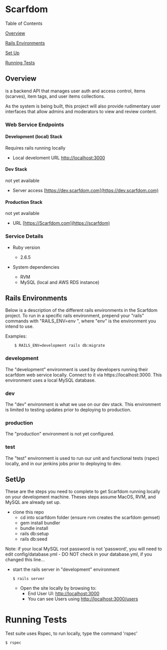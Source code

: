 # Scarfdom

Table of Contents


[Overview](#Overview)

[Rails Environments](#RailsEnvironments)

[Set Up](#SetUp)

[Running Tests](#RunningTests)

<a name="Overview"/>

## Overview

 is a backend API that manages user auth and access control, items (scarves), item tags, and user items collections.

As the system is being built, this project will also provide rudimentary user interfaces that allow admins and moderators to view and review content.

### Web Service Endpoints

#### Development (local) Stack

Requires rails running locally

* Local develoment URL [http://localhost:3000](http://localhost:3000)

#### Dev Stack

not yet available

* Server access [https://dev.scarfdom.com](https://dev.scarfdom.com)

#### Production Stack

not yet available

* URL [https://Scarfdom.com](https://scarfdom)

### Service Details

* Ruby version

  * 2.6.5

* System dependencies

  * RVM
  * MySQL (local and AWS RDS instance)


<a name="RailsEnvironments"/>

## Rails Environments

Below is a description of the different rails environments in the Scarfdom project.  To run in a specific rails environment, prepend your "rails" commands with "RAILS_ENV=env ", where "env" is the environment you intend to use.

Examples:
```
    $ RAILS_ENV=development rails db:migrate
```
### development
The "development" environment is used by developers running their scarfdom web service locally.  Connect to it via https://localhost:3000. This environment uses a local MySQL database.
### dev
The "dev" environment is what we use on our dev stack. This environment is limited to testing updates prior to deploying to production.
### production
The "production" environment is not yet configured.
### test
The "test" environment is used to run our unit and functional tests (rspec) locally, and in our jenkins jobs prior to deploying to dev.

<a name="SetUp"/>

## SetUp

These are the steps you need to complete to get Scarfdom running locally on your development machine. Theses steps assume MacOS, RVM, and MySQL are already set up.

* clone this repo
  * cd into scarfdom folder (ensure rvm creates the scarfdom gemset)
  * gem install bundler
  * bundle install
  * rails db:setup
  * rails db:seed

Note: if your local MySQL root password is not 'password', you will need to edit config/database.yml - DO NOT check in your database.yml, if you changed this line...

* start the rails server in "development" environment

  ~~~
  $ rails server
  ~~~

  * Open the site locally by browsing to:
    * End User UI: [http://localhost:3000](http://localhost:3000)
    * You can see Users using [http://localhost:3000/users](http://localhost:3000/users)


<a name="RunningTests"/>

# Running Tests

Test suite uses Rspec, to run locally, type the command 'rspec'

~~~
$ rspec
~~~
